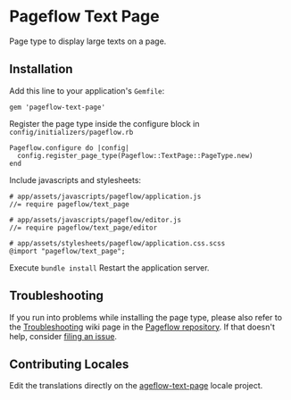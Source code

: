 # Pageflow Text Page

Page type to display large texts on a page.

## Installation

Add this line to your application's `Gemfile`:

    gem 'pageflow-text-page'

Register the page type inside the configure block in `config/initializers/pageflow.rb`

    Pageflow.configure do |config|
      config.register_page_type(Pageflow::TextPage::PageType.new)
    end

Include javascripts and stylesheets:

    # app/assets/javascripts/pageflow/application.js
    //= require pageflow/text_page

    # app/assets/javascripts/pageflow/editor.js
    //= require pageflow/text_page/editor

    # app/assets/stylesheets/pageflow/application.css.scss
    @import "pageflow/text_page";

Execute `bundle install` Restart the application server.

## Troubleshooting

If you run into problems while installing the page type, please also refer to the
[Troubleshooting](https://github.com/codevise/pageflow/wiki/Troubleshooting) wiki 
page in the [Pageflow  repository](https://github.com/codevise/pageflow). If that 
doesn't help, consider 
[filing an issue](https://github.com/codevise/pageflow-text-page/issues).

## Contributing Locales

Edit the translations directly on the
[ageflow-text-page](http://www.localeapp.com/projects/public?search=tf/pageflow-text-page)
locale project.
